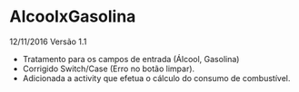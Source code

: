 # AlcoolxGasolina
12/11/2016
Versão 1.1

- Tratamento para os campos de entrada (Álcool, Gasolina)
- Corrigido Switch/Case (Erro no botão limpar).
- Adicionada a activity que efetua o cálculo do consumo de combustível.

